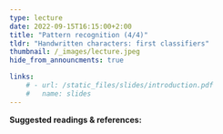 ```yaml
---
type: lecture
date: 2022-09-15T16:15:00+2:00
title: "Pattern recognition (4/4)"
tldr: "Handwritten characters: first classifiers"
thumbnail: /_images/lecture.jpeg
hide_from_announcments: true

links: 
    # - url: /static_files/slides/introduction.pdf
    #   name: slides
---
```


**Suggested readings & references:**

